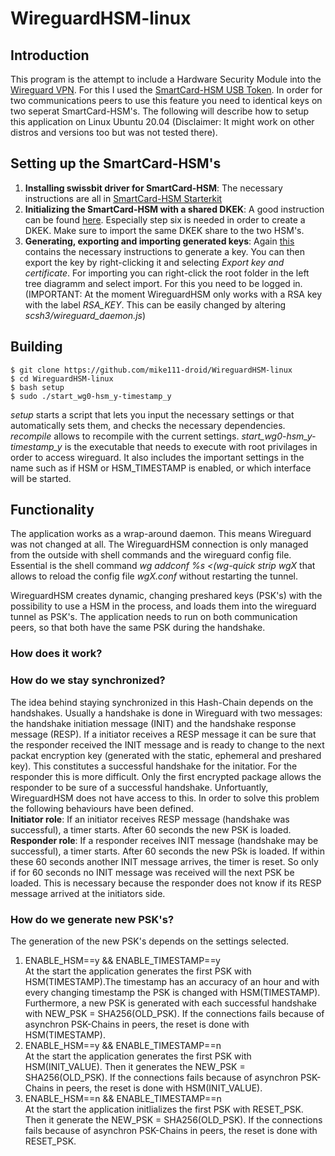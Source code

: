 # WireguardHSM-linux

## Introduction
This program is the attempt to include a Hardware Security Module into the [Wireguard VPN](https://github.com/WireGuard). For this I used the [SmartCard-HSM USB Token](https://www.cardomatic.de/SmartCard-HSM-4K-USB-Token). In order for two communications peers to use this feature you need to identical keys on two seperat SmartCard-HSM's. The following will describe how to setup this application on Linux Ubuntu 20.04 (Disclaimer: It might work on other distros and versions too but was not tested there).

## Setting up the SmartCard-HSM's
1. **Installing swissbit driver for SmartCard-HSM**: The necessary instructions are all in [SmartCard-HSM Starterkit](http://www.cardcontact.de/download/sc-hsm-starterkit.zip)
2. **Initializing the SmartCard-HSM with a shared DKEK**: A good instruction can be found [here](https://vessokolev.blogspot.com/2019/06/smartcard-hsm-usb-token-using-smart.html). Especially step six is needed in order to create a DKEK. Make sure to import the same DKEK share to the two HSM's.
3. **Generating, exporting and importing generated keys**: Again [this](https://vessokolev.blogspot.com/2019/06/smartcard-hsm-usb-token-using-smart.html) contains the necessary instructions to generate a key. You can then export the key by right-clicking it and selecting *Export key and certificate*. For importing you can right-click the root folder in the left tree diagramm and select import. For this you need to be logged in. (IMPORTANT: At the moment WireguardHSM only works with a RSA key with the label *RSA_KEY*. This can be easily changed by altering *scsh3/wireguard_daemon.js*)

## Building
```
$ git clone https://github.com/mike111-droid/WireguardHSM-linux  
$ cd WireguardHSM-linux  
$ bash setup
$ sudo ./start_wg0-hsm_y-timestamp_y
```

*setup* starts a script that lets you input the necessary settings or that automatically sets them, and checks the necessary dependencies. *recompile* allows to recompile with the current settings. *start_wg0-hsm_y-timestamp_y* is the executable that needs to execute with root privilages in order to access wireguard. It also includes the important settings in the name such as if HSM or HSM_TIMESTAMP is enabled, or which interface will be started.

## Functionality
The application works as a wrap-around daemon. This means Wireguard was not changed at all. The WireguardHSM connection is only managed from the outside with shell commands and the wireguard config file. Essential is the shell command *wg addconf %s <(wg-quick strip wgX* that allows to reload the config file *wgX.conf* without restarting the tunnel.  

WireguardHSM creates dynamic, changing preshared keys (PSK's) with the possibility to use a HSM in the process, and loads them into the wireguard tunnel as PSK's. The application needs to run on both communication peers, so that both have the same PSK during the handshake.

### How does it work?


### How do we stay synchronized?
The idea behind staying synchronized in this Hash-Chain depends on the handshakes. Usually a handshake is done in Wireguard with two messages: the handshake initiation message (INIT) and the handshake response message (RESP). If a initiator receives a RESP message it can be sure that the responder received the INIT message and is ready to change to the next packat encryption key (generated with the static, ephemeral and preshared key). This constitutes a successful handshake for the initatior. For the responder this is more difficult. Only the first encrypted package allows the responder to be sure of a successful handshake. Unfortuantly, WireguardHSM does not have access to this. In order to solve this problem the following behaviours have been defined.  
**Initiator role**: If an initiator receives RESP message (handshake was successful), a timer starts. After 60 seconds the new PSK is loaded.  
**Responder role**: If a responder receives INIT message (handshake may be successful), a timer starts. After 60 seconds the new PSk is loaded. If within these 60 seconds another INIT message arrives, the timer is reset. So only if for 60 seconds no INIT message was received will the next PSK be loaded. This is necessary because the responder does not know if its RESP message arrived at the initiators side.


### How do we generate new PSK's?
The generation of the new PSK's depends on the settings selected.
1. ENABLE_HSM==y && ENABLE_TIMESTAMP==y  
At the start the application generates the first PSK with HSM(TIMESTAMP).The timestamp has an accuracy of an hour and with every changing timestamp the PSK is changed with HSM(TIMESTAMP). Furthermore, a new PSK is generated with each successful handshake with NEW_PSK = SHA256(OLD_PSK). If the connections fails because of asynchron PSK-Chains in peers, the reset is done with HSM(TIMESTAMP).
2. ENABLE_HSM==y && ENABLE_TIMESTAMP==n  
At the start the application generates the first PSK with HSM(INIT_VALUE). Then it generates the NEW_PSK = SHA256(OLD_PSK). If the connections fails because of asynchron PSK-Chains in peers, the reset is done with HSM(INIT_VALUE).
3. ENABLE_HSM==n && ENABLE_TIMESTAMP==n  
At the start the application initlializes the first PSK with RESET_PSK. Then it generate the NEW_PSK = SHA256(OLD_PSK). If the connections fails because of asynchron PSK-Chains in peers, the reset is done with RESET_PSK.


